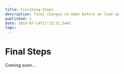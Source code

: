 ```yaml
---
title: Finishing Steps
description: final changes to make before we load up
published: 1
date: 2019-07-14T17:13:11.544Z
tags: 
---
```


# Final Steps

Coming soon...